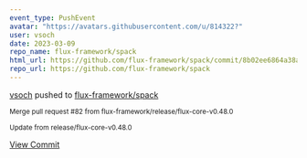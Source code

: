 ```yaml
---
event_type: PushEvent
avatar: "https://avatars.githubusercontent.com/u/814322?"
user: vsoch
date: 2023-03-09
repo_name: flux-framework/spack
html_url: https://github.com/flux-framework/spack/commit/8b02ee6864a38a97265ff6a84dd0616f16ef3d5f
repo_url: https://github.com/flux-framework/spack
---
```


<a href='https://github.com/vsoch' target='_blank'>vsoch</a> pushed to <a href='https://github.com/flux-framework/spack' target='_blank'>flux-framework/spack</a>

<small>Merge pull request #82 from flux-framework/release/flux-core-v0.48.0

Update from release/flux-core-v0.48.0</small>

<a href='https://github.com/flux-framework/spack/commit/8b02ee6864a38a97265ff6a84dd0616f16ef3d5f' target='_blank'>View Commit</a>